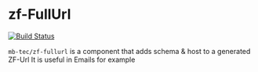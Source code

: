 # zf-FullUrl

[![Build Status](https://travis-ci.org/mb-tec/zf-FullUrl.svg?branch=master)](https://travis-ci.org/mb-tec/zf-FullUrl)

`mb-tec/zf-fullurl` is a component that adds schema & host to a generated ZF-Url
It is useful in Emails for example
